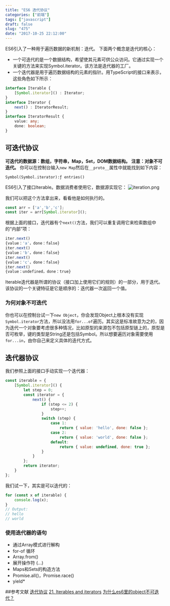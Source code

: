 ```yaml
---
title: "ES6 迭代协议"
categories: ["前端"]
tags: ["javascript"]
draft: false
slug: "475"
date: "2017-10-25 22:12:00"
---
```


ES6引入了一种用于遍历数据的新机制：迭代。
下面两个概念是迭代的核心：

- 一个可迭代的是一个数据结构，希望使其元素可供公众访问。它通过实现一个关键的方法来实现Symbol.iterator。该方法是迭代器的工厂。
- 一个迭代器是用于遍历数据结构的元素的指针。用TypeScript的接口来表示，这些角色如下所示：

```ts
interface Iterable {
    [Symbol.iterator]() : Iterator;
}
interface Iterator {
    next() : IteratorResult;
}
interface IteratorResult {
    value: any;
    done: boolean;
}
```

## 可迭代协议
**可迭代的数据源：数组，字符串，Map，Set，DOM数据结构。**
**注意：对象不可迭代。**
你可以在控制台输入`new Map`然后在`__proto__`属性中就能找到如下内容：
```
Symbol(Symbol.iterator):ƒ entries()
```

ES6引入了接口Iterable。数据消费者使用它，数据源实现它：
![iteration.png][1]

我们可以把这个方法拿出来，看看他是如何执行的。

```js
const arr = ['a','b','c'];
const iter = arr[Symbol.iterator]();
```
根据上面的接口，迭代器有个`next()`方法，我们可以重复调用它来检索数组中的“内部”项：

```js
iter.next()
{value：'a'，done：false}
iter.next()
{value：'b'，done：false}
iter.next()
{value：'c'，done：false}
iter.next()
{value：undefined，done：true}
```

Iterable迭代器是所谓的协议（接口加上使用它们的规则）的一部分，用于迭代。该协议的一个关键特征是它是顺序的：迭代器一次返回一个值。

### 为何对象不可迭代
你也可以在控制台试一下`new Object`，你会发现Object上根本没有实现`Symbol.iterator`方法，所以没法用`for...of`遍历。其实这是标准故意为之的，因为迭代一个对象要考虑很多种情况，比如原型的来源包不包括原型链上的，原型是否可枚举，键的类型是String还是包括Symbol。所以想要遍历对象需要使用`for...in`，由你自己来定义具体的迭代方式。

## 迭代器协议

我们参照上面的接口手动实现一个迭代器：

```js
const iterable = {
    [Symbol.iterator]() {
        let step = 0;
        const iterator = {
            next() {
                if (step <= 2) {
                    step++;
                }
                switch (step) {
                    case 1:
                        return { value: 'hello', done: false };
                    case 2:
                        return { value: 'world', done: false };
                    default:
                        return { value: undefined, done: true };
                }
            }
        };
        return iterator;
    }
};
```
我们试一下，其实是可以迭代的：

```js
for (const x of iterable) {
    console.log(x);
}
// Output:
// hello
// world
```


### 使用迭代器的语句
- 通过Array模式进行解构
- for-of 循环
- Array.from()
- 展开操作符 (...)
- Maps和Sets的构造方法
- Promise.all()，Promise.race()
- yield*

##参考文献
[迭代协议][2]
[21. Iterables and iterators][3]
[为什么es6里的object不可迭代？][4]


  [1]: https://img.bi-bo.cn/2017/10/117367234.png
  [2]: https://developer.mozilla.org/zh-CN/docs/Web/JavaScript/Reference/Iteration_protocols
  [3]: http://exploringjs.com/es6/ch_iteration.html#sec_iterating-language-constructs
  [4]: https://www.zhihu.com/question/50619539
